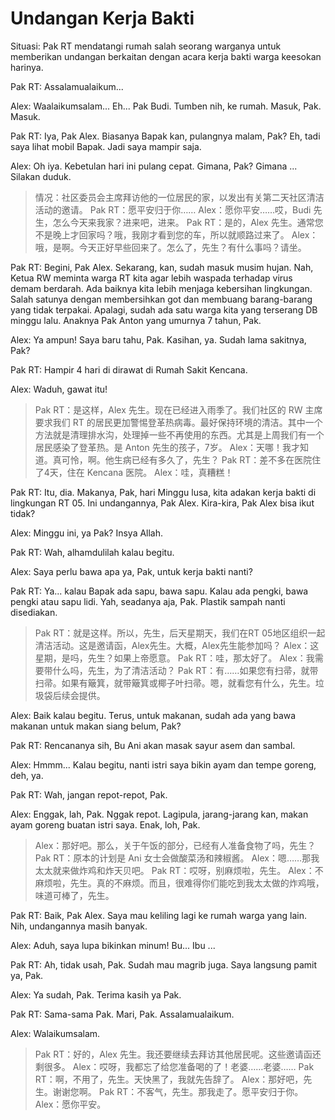 # Undangan Kerja Bakti

Situasi: Pak RT mendatangi rumah salah seorang warganya untuk memberikan undangan berkaitan dengan acara kerja bakti warga keesokan harinya.

Pak RT: Assalamualaikum...

Alex: Waalaikumsalam... Eh... Pak Budi. Tumben nih, ke rumah. Masuk, Pak. Masuk.

Pak RT: Iya, Pak Alex. Biasanya Bapak kan, pulangnya malam, Pak? Eh, tadi saya lihat mobil Bapak. Jadi saya mampir saja.

Alex: Oh iya. Kebetulan hari ini pulang cepat. Gimana, Pak? Gimana ... Silakan duduk.

> 情况：社区委员会主席拜访他的一位居民的家，以发出有关第二天社区清洁活动的邀请。
> Pak RT：愿平安归于你……
> Alex：愿你平安……哎，Budi 先生，怎么今天来我家？进来吧，进来。
> Pak RT：是的，Alex 先生。通常您不是晚上才回家吗？哦，我刚才看到您的车，所以就顺路过来了。
> Alex：哦，是啊。今天正好早些回来了。怎么了，先生？有什么事吗？请坐。

Pak RT: Begini, Pak Alex. Sekarang, kan, sudah masuk musim hujan. Nah, Ketua RW meminta warga RT kita agar lebih waspada terhadap virus demam berdarah. Ada baiknya kita lebih menjaga kebersihan lingkungan. Salah satunya dengan membersihkan got dan membuang barang-barang yang tidak terpakai. Apalagi, sudah ada satu warga kita yang terserang DB minggu lalu. Anaknya Pak Anton yang umurnya 7 tahun, Pak.

Alex: Ya ampun! Saya baru tahu, Pak. Kasihan, ya. Sudah lama sakitnya, Pak?

Pak RT: Hampir 4 hari di dirawat di Rumah Sakit Kencana.

Alex: Waduh, gawat itu!

> Pak RT：是这样，Alex 先生。现在已经进入雨季了。我们社区的 RW 主席要求我们 RT 的居民更加警惕登革热病毒。最好保持环境的清洁。其中一个方法就是清理排水沟，处理掉一些不再使用的东西。尤其是上周我们有一个居民感染了登革热。是 Anton 先生的孩子，7岁。
> Alex：天哪！我才知道。真可怜，啊。他生病已经有多久了，先生？
> Pak RT：差不多在医院住了4天，住在 Kencana 医院。
> Alex：哇，真糟糕！

Pak RT: Itu, dia. Makanya, Pak, hari Minggu lusa, kita adakan kerja bakti di lingkungan RT 05. Ini undangannya, Pak Alex. Kira-kira, Pak Alex bisa ikut tidak?

Alex: Minggu ini, ya Pak? Insya Allah.

Pak RT: Wah, alhamdulilah kalau begitu.

Alex: Saya perlu bawa apa ya, Pak, untuk kerja bakti nanti?

Pak RT: Ya... kalau Bapak ada sapu, bawa sapu. Kalau ada pengki, bawa pengki atau sapu lidi. Yah, seadanya aja, Pak. Plastik sampah nanti disediakan.

> Pak RT：就是这样。所以，先生，后天星期天，我们在RT 05地区组织一起清洁活动。这是邀请函，Alex先生。大概，Alex先生能参加吗？
> Alex：这星期，是吗，先生？如果上帝愿意。
> Pak RT：哇，那太好了。
> Alex：我需要带什么吗，先生，为了清洁活动？
> Pak RT：有……如果您有扫帚，就带扫帚。如果有簸箕，就带簸箕或椰子叶扫帚。嗯，就看您有什么，先生。垃圾袋后续会提供。

Alex: Baik kalau begitu. Terus, untuk makanan, sudah ada yang bawa makanan untuk makan siang belum, Pak?

Pak RT: Rencananya sih, Bu Ani akan masak sayur asem dan sambal.

Alex: Hmmm... Kalau begitu, nanti istri saya bikin ayam dan tempe goreng, deh, ya.

Pak RT: Wah, jangan repot-repot, Pak.

Alex: Enggak, lah, Pak. Nggak repot. Lagipula, jarang-jarang kan, makan ayam goreng buatan istri saya. Enak, loh, Pak.

> Alex：那好吧。那么，关于午饭的部分，已经有人准备食物了吗，先生？
> Pak RT：原本的计划是 Ani 女士会做酸菜汤和辣椒酱。
> Alex：嗯……那我太太就来做炸鸡和炸天贝吧。
> Pak RT：哎呀，别麻烦啦，先生。
> Alex：不麻烦啦，先生。真的不麻烦。而且，很难得你们能吃到我太太做的炸鸡哦，味道可棒了，先生。

Pak RT: Baik, Pak Alex. Saya mau keliling lagi ke rumah warga yang lain. Nih, undangannya masih banyak.

Alex: Aduh, saya lupa bikinkan minum! Bu... Ibu ...

Pak RT: Ah, tidak usah, Pak. Sudah mau magrib juga. Saya langsung pamit ya, Pak.

Alex: Ya sudah, Pak. Terima kasih ya Pak.

Pak RT: Sama-sama Pak. Mari, Pak. Assalamualaikum.

Alex: Walaikumsalam.

> Pak RT：好的，Alex 先生。我还要继续去拜访其他居民呢。这些邀请函还剩很多。
> Alex：哎呀，我都忘了给您准备喝的了！老婆……老婆……
> Pak RT：啊，不用了，先生。天快黑了，我就先告辞了。
> Alex：那好吧，先生。谢谢您啊。
> Pak RT：不客气，先生。那我走了。愿平安归于你。
> Alex：愿你平安。
